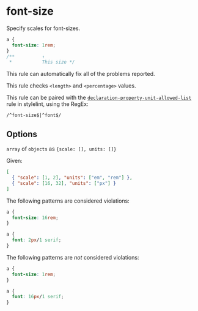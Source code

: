 # font-size

Specify scales for font-sizes.

```css
a {
  font-size: 1rem;
}
/**          ↑
 *           This size */
```

This rule can automatically fix all of the problems reported.

This rule checks `<length>` and `<percentage>` values.

This rule can be paired with the [`declaration-property-unit-allowed-list`](https://stylelint.io/user-guide/rules/declaration-property-unit-allowed-list) rule in stylelint, using the RegEx:

```
/^font-size$|^font$/
```

## Options

`array` of `objects` as `{scale: [], units: []}`

Given:

```json
[
  { "scale": [1, 2], "units": ["em", "rem"] },
  { "scale": [16, 32], "units": ["px"] }
]
```

The following patterns are considered violations:

```css
a {
  font-size: 16rem;
}
```

```css
a {
  font: 2px/1 serif;
}
```

The following patterns are _not_ considered violations:

```css
a {
  font-size: 1rem;
}
```

```css
a {
  font: 16px/1 serif;
}
```
